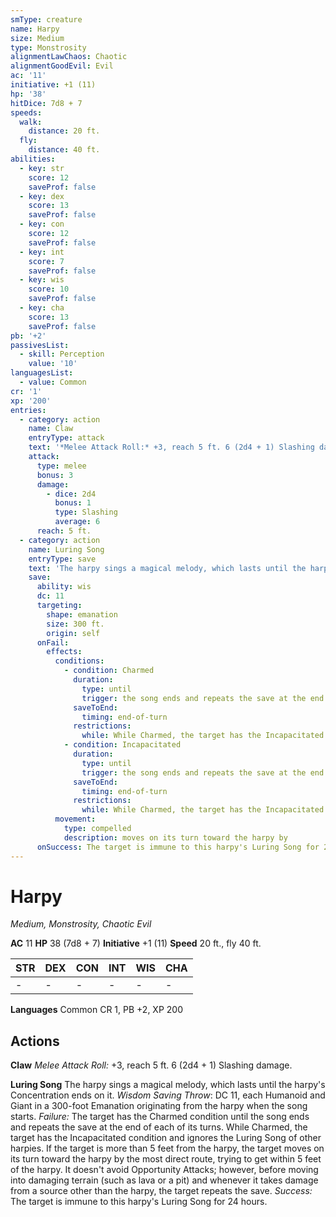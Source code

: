 ```yaml
---
smType: creature
name: Harpy
size: Medium
type: Monstrosity
alignmentLawChaos: Chaotic
alignmentGoodEvil: Evil
ac: '11'
initiative: +1 (11)
hp: '38'
hitDice: 7d8 + 7
speeds:
  walk:
    distance: 20 ft.
  fly:
    distance: 40 ft.
abilities:
  - key: str
    score: 12
    saveProf: false
  - key: dex
    score: 13
    saveProf: false
  - key: con
    score: 12
    saveProf: false
  - key: int
    score: 7
    saveProf: false
  - key: wis
    score: 10
    saveProf: false
  - key: cha
    score: 13
    saveProf: false
pb: '+2'
passivesList:
  - skill: Perception
    value: '10'
languagesList:
  - value: Common
cr: '1'
xp: '200'
entries:
  - category: action
    name: Claw
    entryType: attack
    text: '*Melee Attack Roll:* +3, reach 5 ft. 6 (2d4 + 1) Slashing damage.'
    attack:
      type: melee
      bonus: 3
      damage:
        - dice: 2d4
          bonus: 1
          type: Slashing
          average: 6
      reach: 5 ft.
  - category: action
    name: Luring Song
    entryType: save
    text: 'The harpy sings a magical melody, which lasts until the harpy''s  Concentration ends on it. *Wisdom Saving Throw*: DC 11, each Humanoid and Giant in a 300-foot Emanation originating from the harpy when the song starts. *Failure:*  The target has the Charmed condition until the song ends and repeats the save at the end of each of its turns. While Charmed, the target has the Incapacitated condition and ignores the Luring Song of other harpies. If the target is more than 5 feet from the harpy, the target moves on its turn toward the harpy by the most direct route, trying to get within 5 feet of the harpy. It doesn''t avoid Opportunity Attacks; however, before moving into damaging terrain (such as lava or a pit) and whenever it takes damage from a source other than the harpy, the target repeats the save. *Success:*  The target is immune to this harpy''s Luring Song for 24 hours.'
    save:
      ability: wis
      dc: 11
      targeting:
        shape: emanation
        size: 300 ft.
        origin: self
      onFail:
        effects:
          conditions:
            - condition: Charmed
              duration:
                type: until
                trigger: the song ends and repeats the save at the end of each of its turns
              saveToEnd:
                timing: end-of-turn
              restrictions:
                while: While Charmed, the target has the Incapacitated condition
            - condition: Incapacitated
              duration:
                type: until
                trigger: the song ends and repeats the save at the end of each of its turns
              saveToEnd:
                timing: end-of-turn
              restrictions:
                while: While Charmed, the target has the Incapacitated condition
          movement:
            type: compelled
            description: moves on its turn toward the harpy by
      onSuccess: The target is immune to this harpy's Luring Song for 24 hours.
---
```


# Harpy
*Medium, Monstrosity, Chaotic Evil*

**AC** 11
**HP** 38 (7d8 + 7)
**Initiative** +1 (11)
**Speed** 20 ft., fly 40 ft.

| STR | DEX | CON | INT | WIS | CHA |
| --- | --- | --- | --- | --- | --- |
| - | - | - | - | - | - |

**Languages** Common
CR 1, PB +2, XP 200

## Actions

**Claw**
*Melee Attack Roll:* +3, reach 5 ft. 6 (2d4 + 1) Slashing damage.

**Luring Song**
The harpy sings a magical melody, which lasts until the harpy's  Concentration ends on it. *Wisdom Saving Throw*: DC 11, each Humanoid and Giant in a 300-foot Emanation originating from the harpy when the song starts. *Failure:*  The target has the Charmed condition until the song ends and repeats the save at the end of each of its turns. While Charmed, the target has the Incapacitated condition and ignores the Luring Song of other harpies. If the target is more than 5 feet from the harpy, the target moves on its turn toward the harpy by the most direct route, trying to get within 5 feet of the harpy. It doesn't avoid Opportunity Attacks; however, before moving into damaging terrain (such as lava or a pit) and whenever it takes damage from a source other than the harpy, the target repeats the save. *Success:*  The target is immune to this harpy's Luring Song for 24 hours.
